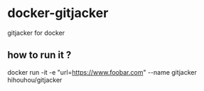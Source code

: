 # docker-gitjacker
gitjacker for docker

## how to run it ?
docker run -it -e "url=https://www.foobar.com" --name gitjacker hihouhou/gitjacker
